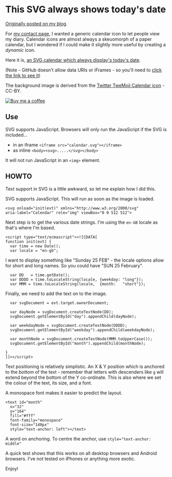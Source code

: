 # This SVG always shows today's date

[Originally posted on my blog](https://shkspr.mobi/blog/2018/02/this-svg-always-shows-todays-date/).

For [my contact page](https://edent.tel/), I wanted a generic calendar icon to let people view my diary.  Calendar icons are almost always a skeuomorph of a paper calendar, but I wondered if I could make it slightly more useful by creating a *dynamic* icon.

Here it is, <a href="https://shkspr.mobi/svg/calendar.svg">an SVG calendar which always display's today's date</a>.

(Note - GitHub doesn't allow data URIs or iFrames - so you'll need to [click the link to see it](https://shkspr.mobi/svg/calendar.svg))

The background image is derived from the [Twitter TweMoji Calendar icon](https://github.com/twitter/twemoji/blob/gh-pages/2/svg/1f4c5.svg) - CC-BY.

[![Buy me a coffee](https://www.ko-fi.com/img/donate_sm.png)](https://ko-fi.com/edent)

## Use
SVG supports JavaScript. Browsers will only run the JavaScript if the SVG is included...

* in an iframe `<iframe src="calendar.svg"></iframe>`
* as inline `<body><svg>.....</svg></body>`

It will not run JavaScript in an `<img>` element.

## HOWTO

Text support in SVG is a little awkward, so let me explain how I did this.

SVG supports JavaScript. This will run as soon as the image is loaded.

```
<svg onload="init(evt)" xmlns="http://www.w3.org/2000/svg"
aria-label="Calendar" role="img" viewBox="0 0 512 512">
```

Next step is to get the various date strings. I'm using the `en-GB` locale as that's where I'm based.

```
<script type="text/ecmascript"><![CDATA[
function init(evt) {
  var time = new Date();
  var locale = "en-gb";
```

I want to display something like "Sunday 25 FEB" - the locale options allow for short and long names. So you could have "SUN 25 February".

```
  var DD   = time.getDate();
  var DDDD = time.toLocaleString(locale, {weekday: "long"});
  var MMM = time.toLocaleString(locale,  {month:   "short"});
```

Finally, we need to add the text on to the image.
```  
  var svgDocument = evt.target.ownerDocument;

  var dayNode = svgDocument.createTextNode(DD);
  svgDocument.getElementById("day").appendChild(dayNode);

  var weekdayNode = svgDocument.createTextNode(DDDD);
  svgDocument.getElementById("weekday").appendChild(weekdayNode);

  var monthNode = svgDocument.createTextNode(MMM.toUpperCase());
  svgDocument.getElementById("month").appendChild(monthNode);
  
}
]]></script>
```

Text positioning is relatively simplistic.  An X & Y position which is anchored to the *bottom* of the text - remember that letters with descenders like `g` will extend beyond the bottom of the Y co-ordinate.  This is also where we set the colour of the text, its size, and a font. 

A monospace font makes it easier to predict the layout.
```
<text id="month"
  x="32" 
  y="164" 
  fill="#fff" 
  font-family="monospace"
  font-size="140px"
  style="text-anchor: left"></text>
```

A word on anchoring.  To centre the anchor, use `style="text-anchor: middle"`

A quick test shows that this works on all desktop browsers and Android browsers. I've not tested on iPhones or anything more exotic.

Enjoy!
